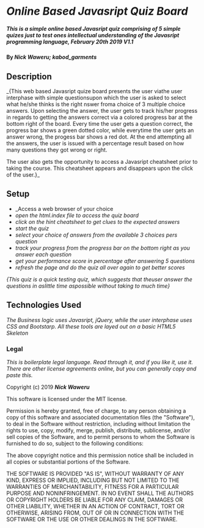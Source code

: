 # _Online Based Javasript Quiz Board_

##### _This is a simple online based Javasript quiz comprising of 5 simple quizes just to test ones intellectual understanding of the Javasript programming language, February 20th 2019 V1.1_

#### By _**Nick Waweru; kabod_garments**_

## Description

_{This web based Javasript quize board presents the user viathe user interphase with simple questionsupon which the user is asked to select what he/she thinks is the right nswer froma choice of 3 multiple choice answers. Upon selecting the answer, the user gets to track his/her progress in regards to getting the answers correct via a colored progress bar at the bottom right of the board. Every time the user gets a question correct, the progress bar shows a green dotted color, while everytime the user gets an answer wrong, the progess bar shows a red dot. At the end attempting all the answers, the user is issued with a percentage result based on how many questions they got wrong or right.

  The user also gets the opportunity to access a Javasript cheatsheet prior to taking the course. This cheatsheet appears and disappears upon the click of the user.}_

## Setup

* _Access a web browser of your choice
* _open the html.index file to access the quiz board_
* _click on the hint cheatsheet to get clues to the expected answers_
* _start the quiz_
* _select your choice of answers from the available 3 choices pers question_
* _track your progress from the progress bar on the bottom right as you answer each question_
* _get your performance score in percentage after answering 5 questions_
* _refresh the page and do the quiz all over again to get better scores_

_{This quiz is a quick testing quiz, which suggests that theuser answer the questions in aslittle time aspossible without taking to much time}_

## Technologies Used

_The  Business logic uses Javasript, jQuery, while the user interphase uses CSS and Bootstarp. All these tools are layed out on a basic HTML5 Skeleton_

### Legal

*This is boilerplate legal language. Read through it, and if you like it, use it. There are other license agreements online, but you can generally copy and paste this.*

Copyright (c) 2019 **_Nick Waweru_**

This software is licensed under the MIT license.

Permission is hereby granted, free of charge, to any person obtaining a copy
of this software and associated documentation files (the "Software"), to deal
in the Software without restriction, including without limitation the rights
to use, copy, modify, merge, publish, distribute, sublicense, and/or sell
copies of the Software, and to permit persons to whom the Software is
furnished to do so, subject to the following conditions:

The above copyright notice and this permission notice shall be included in
all copies or substantial portions of the Software.

THE SOFTWARE IS PROVIDED "AS IS", WITHOUT WARRANTY OF ANY KIND, EXPRESS OR
IMPLIED, INCLUDING BUT NOT LIMITED TO THE WARRANTIES OF MERCHANTABILITY,
FITNESS FOR A PARTICULAR PURPOSE AND NONINFRINGEMENT. IN NO EVENT SHALL THE
AUTHORS OR COPYRIGHT HOLDERS BE LIABLE FOR ANY CLAIM, DAMAGES OR OTHER
LIABILITY, WHETHER IN AN ACTION OF CONTRACT, TORT OR OTHERWISE, ARISING FROM,
OUT OF OR IN CONNECTION WITH THE SOFTWARE OR THE USE OR OTHER DEALINGS IN
THE SOFTWARE.
